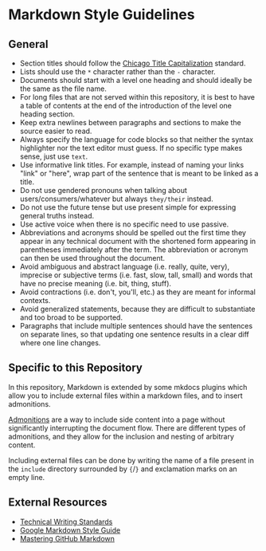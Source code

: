 # Markdown Style Guidelines

## General

* Section titles should follow the [Chicago Title Capitalization](https://en.wikipedia.org/wiki/Title_case#Chicago_Manual_of_Style) standard.
* Lists should use the `*` character rather than the `-` character.
* Documents should start with a level one heading and should ideally be the same as the file name.
* For long files that are not served within this repository, it is best to have a table of contents at the end of the introduction of the level one heading section.
* Keep extra newlines between paragraphs and sections to make the source easier to read.
* Always specify the language for code blocks so that neither the syntax highlighter nor the text editor must guess. If no specific type makes sense, just use `text`.
* Use informative link titles. For example, instead of naming your links "link" or "here", wrap part of the sentence that is meant to be linked as a title.
* Do not use gendered pronouns when talking about users/consumers/whatever but always `they/their` instead.
* Do not use the future tense but use present simple for expressing general truths instead.
* Use active voice when there is no specific need to use passive.
* Abbreviations and acronyms should be spelled out the first time they appear in any technical document with the shortened form appearing in parentheses immediately after the term. The abbreviation or acronym can then be used throughout the document.
* Avoid ambiguous and abstract language (i.e. really, quite, very), imprecise or subjective terms (i.e. fast, slow, tall, small) and words that have no precise meaning (i.e. bit, thing, stuff).
* Avoid contractions (i.e. don't, you'll, etc.) as they are meant for informal contexts.
* Avoid generalized statements, because they are difficult to substantiate and too broad to be supported.
* Paragraphs that include multiple sentences should have the sentences on separate lines, so that updating one sentence results in a clear diff where one line changes.

## Specific to this Repository

In this repository, Markdown is extended by some mkdocs plugins which allow you to include external files within a markdown files, and to insert admonitions.

[Admonitions](https://squidfunk.github.io/mkdocs-material/reference/admonitions/#usage) are a way to include side content into a page without significantly interrupting the document flow.
There are different types of admonitions, and they allow for the inclusion and nesting of arbitrary content.

Including external files can be done by writing the name of a file present in the `include` directory surrounded by `{`/`}` and exclamation marks on an empty line.

## External Resources

* [Technical Writing Standards](https://engineering.usu.edu/students/ewc/writing-resources/technical-writing-standards)
* [Google Markdown Style Guide](https://google.github.io/styleguide/docguide/style.html)
* [Mastering GitHub Markdown](https://docs.github.com/en/github/writing-on-github/getting-started-with-writing-and-formatting-on-github/basic-writing-and-formatting-syntax)
